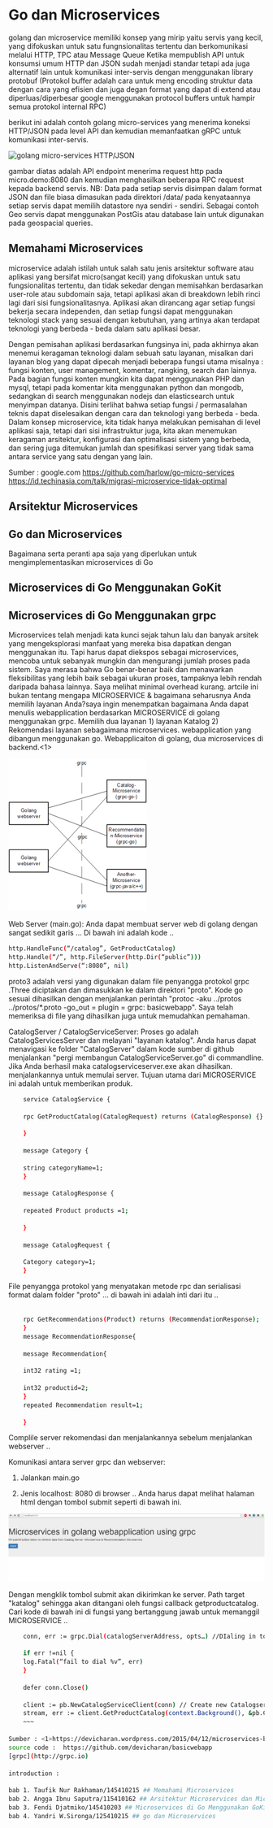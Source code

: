# Go dan Microservices
golang dan microservice memiliki konsep yang mirip yaitu servis yang kecil, yang difokuskan
untuk satu fungnsionalitas tertentu dan berkomunikasi melalui HTTP, TPC atau Message Queue
    Ketika mempublish API untuk konsumsi umum HTTP dan JSON sudah menjadi standar
tetapi ada juga alternatif lain untuk komunikasi inter-servis dengan menggunakan library
protobuf
            (Protokol buffer adalah cara untuk meng encoding struktur data dengan cara yang efisien
            dan juga degan format yang dapat di extend atau diperluas/diperbesar
            google menggunakan protocol buffers untuk hampir semua protokol internal RPC)

berikut ini adalah contoh golang micro-services yang menerima koneksi HTTP/JSON pada level API
dan kemudian memanfaatkan gRPC untuk komunikasi inter-servis.

![golang micro-services HTTP/JSON](https://cloud.githubusercontent.com/assets/739782/7439604/d1f324c2-f036-11e4-958a-6f6913049946.png)

gambar diatas adalah API endpoint menerima request http pada micro.demo:8080 dan kemudian menghasilkan beberapa 
RPC request kepada backend servis.
    NB: Data pada setiap servis disimpan dalam format JSON dan file biasa dimasukan pada direktori /data/
        pada kenyataannya setiap servis dapat memilih datastore nya sendiri - sendiri. Sebagai contoh
        Geo servis dapat menggunakan PostGis atau database lain untuk digunakan pada geospacial queries.

## Memahami Microservices
microservice adalah istilah untuk salah satu jenis arsitektur software atau aplikasi
yang bersifat micro(sangat kecil) yang difokuskan untuk satu fungsionalitas tertentu,
dan tidak sekedar dengan memisahkan berdasarkan user-role atau subdomain saja, tetapi 
aplikasi akan di breakdown lebih rinci lagi dari sisi fungsionalitasnya. Aplikasi 
akan dirancang agar setiap fungsi bekerja secara independen, dan setiap fungsi dapat 
menggunakan teknologi stack yang sesuai dengan kebutuhan, yang artinya akan terdapat
teknologi yang berbeda - beda dalam satu aplikasi besar.

Dengan pemisahan aplikasi berdasarkan fungsinya ini, pada akhirnya akan menemui keragaman
teknologi dalam sebuah satu layanan, misalkan dari layanan blog yang dapat dipecah menjadi 
beberapa fungsi utama misalnya : fungsi konten, user management, komentar, rangking, search
dan lainnya.
Pada bagian fungsi konten mungkin kita dapat menggunakan PHP dan mysql, tetapi pada komentar
kita menggunakan python dan mongodb, sedangkan di search menggunakan nodejs dan elasticsearch untuk 
menyimpan datanya. Disini terlihat bahwa setiap fungsi / permasalahan teknis dapat diselesaikan 
dengan cara dan teknologi yang berbeda - beda.  
Dalam konsep microservice, kita tidak hanya melakukan pemisahan di level aplikasi saja, tetapi
dari sisi infrastruktur juga, kita akan menemukan keragaman arsitektur, konfigurasi dan optimalisasi
sistem yang berbeda, dan sering juga ditemukan jumlah dan spesifikasi server yang tidak sama antara
service yang satu dengan yang lain.


Sumber : 	google.com 
			https://github.com/harlow/go-micro-services
			https://id.techinasia.com/talk/migrasi-microservice-tidak-optimal
			
## Arsitektur Microservices



## Go dan Microservices

Bagaimana serta peranti apa saja yang diperlukan untuk mengimplementasikan microservices di Go


## Microservices di Go Menggunakan GoKit



## Microservices di Go Menggunakan grpc

Microservices telah menjadi kata kunci sejak tahun lalu dan banyak arsitek yang mengeksplorasi manfaat yang mereka bisa dapatkan dengan menggunakan itu. Tapi harus dapat diekspos sebagai microservices, mencoba untuk sebanyak mungkin dan mengurangi jumlah proses pada sistem.
Saya merasa bahwa Go benar-benar baik dan menawarkan fleksibilitas yang lebih baik sebagai ukuran proses, tampaknya lebih rendah daripada bahasa lainnya. Saya melihat minimal overhead kurang. artcile ini bukan tentang mengapa MICROSERVICE & bagaimana seharusnya Anda memilih layanan Anda?saya ingin menempatkan bagaimana Anda dapat menulis webapplication berdasarkan MICROSERVICE di golang menggunakan grpc. Memilih dua layanan 1) layanan Katalog 2) Rekomendasi layanan sebagaimana microservices. webapplication yang dibangun menggunakan go. Webapplicaiton di golang, dua microservices di backend.<1>

![Repository microservices grpc](images/microservice-components.png)

Web Server (main.go): Anda dapat membuat server web di golang dengan sangat sedikit garis ... Di bawah ini adalah kode ..

~~~bash
http.HandleFunc(“/catalog”, GetProductCatalog)
http.Handle(“/”, http.FileServer(http.Dir(“public”)))
http.ListenAndServe(“:8080”, nil)
~~~

 proto3 adalah versi yang digunakan dalam file penyangga protokol grpc .Three diciptakan dan dimasukkan ke dalam direktori "proto".
Kode go sesuai dihasilkan dengan menjalankan perintah "protoc -aku ../protos ../protos/*.proto -go_out = plugin = grpc: basicwebapp". Saya telah memeriksa di file yang dihasilkan juga untuk memudahkan pemahaman.

CatalogServer / CatalogServiceServer:
 Proses go adalah CatalogServicesServer dan melayani "layanan katalog". Anda harus dapat menavigasi ke folder "CatalogServer" dalam kode sumber di github
menjalankan "pergi membangun CatalogServiceServer.go" di commandline. Jika Anda berhasil maka catalogserviceserver.exe akan dihasilkan. menjalankannya untuk memulai server. Tujuan utama dari MICROSERVICE ini adalah untuk memberikan produk.

~~~bash
    service CatalogService {

    rpc GetProductCatalog(CatalogRequest) returns (CatalogResponse) {}

    }

    message Category {

    string categoryName=1;
    }

    message CatalogResponse {

    repeated Product products =1;

    }

    message CatalogRequest {

    Category category=1;
    }
~~~

File penyangga protokol yang menyatakan metode rpc dan serialisasi format dalam folder "proto" ... di bawah ini adalah inti dari itu ..

~~~bash    service RecommendationService {

    rpc GetRecommendations(Product) returns (RecommendationResponse);
    }
    message RecommendationResponse{

    message Recommendation{

    int32 rating =1;

    int32 productid=2;
    }
    repeated Recommendation result=1;

    }
~~~


Complile server rekomendasi dan menjalankannya sebelum menjalankan webserver ..

Komunikasi antara server grpc dan webserver:

1. Jalankan main.go

2. Jenis localhost: 8080 di browser .. Anda harus dapat melihat halaman html dengan tombol submit seperti di bawah ini.

![Repository microservices grpc2](images/microservices.png)

Dengan mengklik tombol submit akan dikirimkan ke server. Path target "katalog" sehingga akan ditangani oleh fungsi callback getproductcatalog. Cari kode di bawah ini di fungsi yang bertanggung jawab untuk memanggil MICROSERVICE ..
~~~bash
    conn, err := grpc.Dial(catalogServerAddress, opts…) //DIaling in to the catalogServerAddress “port is hardcoded at 50052”

    if err !=nil {
    log.Fatal(“fail to dial %v”, err)
    }

    defer conn.Close()

    client := pb.NewCatalogServiceClient(conn) // Create new Catalogserviceclient stub.
    stream, err := client.GetProductCatalog(context.Background(), &pb.CatalogRequest{&pb.Category{CategoryName:”Computer”}}) // Invoke the remote method “GetProductCatalog” and get the response into stream variable..
	~~~
	
Sumber : <1>https://devicharan.wordpress.com/2015/04/12/microservices-based-webapplication-in-golang-using-grpc/
source code :  https://github.com/devicharan/basicwebapp
[grpc](http://grpc.io)

introduction :

bab 1. Taufik Nur Rakhaman/145410215 ## Memahami Microservices
bab 2. Angga Ibnu Saputra/115410162 ## Arsitektur Microservices dan Microservices di Go Menggunakan grpc
bab 3. Fendi Djatmiko/145410203 ## Microservices di Go Menggunakan GoKitGo
bab 4. Yandri W.Sironga/125410215 ## go dan Microservices



